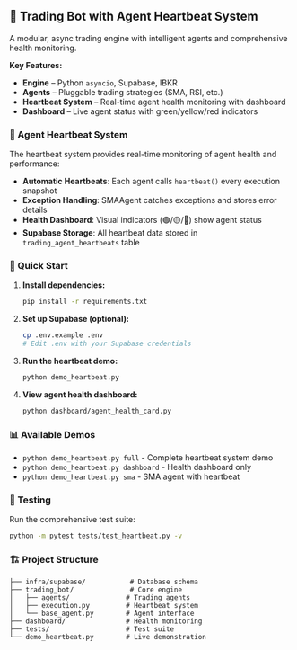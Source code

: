 ## 🤖 Trading Bot with Agent Heartbeat System

A modular, async trading engine with intelligent agents and comprehensive health monitoring.

**Key Features:**
* **Engine** – Python `asyncio`, Supabase, IBKR
* **Agents** – Pluggable trading strategies (SMA, RSI, etc.)
* **Heartbeat System** – Real-time agent health monitoring with dashboard
* **Dashboard** – Live agent status with green/yellow/red indicators

### 🏥 Agent Heartbeat System

The heartbeat system provides real-time monitoring of agent health and performance:

- **Automatic Heartbeats**: Each agent calls `heartbeat()` every execution snapshot
- **Exception Handling**: SMAAgent catches exceptions and stores error details
- **Health Dashboard**: Visual indicators (🟢/🟡/🔴) show agent status
- **Supabase Storage**: All heartbeat data stored in `trading_agent_heartbeats` table

### 🚀 Quick Start

1. **Install dependencies:**
   ```bash
   pip install -r requirements.txt
   ```

2. **Set up Supabase (optional):**
   ```bash
   cp .env.example .env
   # Edit .env with your Supabase credentials
   ```

3. **Run the heartbeat demo:**
   ```bash
   python demo_heartbeat.py
   ```

4. **View agent health dashboard:**
   ```bash
   python dashboard/agent_health_card.py
   ```

### 📊 Available Demos

- `python demo_heartbeat.py full` - Complete heartbeat system demo
- `python demo_heartbeat.py dashboard` - Health dashboard only  
- `python demo_heartbeat.py sma` - SMA agent with heartbeat

### 🧪 Testing

Run the comprehensive test suite:
```bash
python -m pytest tests/test_heartbeat.py -v
```

### 🏗️ Project Structure

```
├── infra/supabase/           # Database schema
├── trading_bot/              # Core engine
│   ├── agents/              # Trading agents
│   ├── execution.py         # Heartbeat system
│   └── base_agent.py        # Agent interface
├── dashboard/               # Health monitoring
├── tests/                   # Test suite
└── demo_heartbeat.py        # Live demonstration
``` 